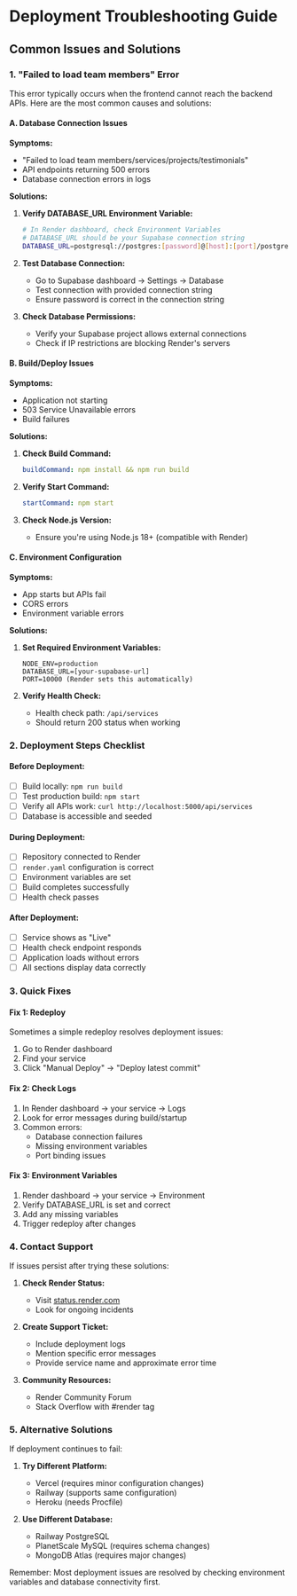 # Deployment Troubleshooting Guide

## Common Issues and Solutions

### 1. "Failed to load team members" Error

This error typically occurs when the frontend cannot reach the backend APIs. Here are the most common causes and solutions:

#### **A. Database Connection Issues**

**Symptoms:**
- "Failed to load team members/services/projects/testimonials"
- API endpoints returning 500 errors
- Database connection errors in logs

**Solutions:**
1. **Verify DATABASE_URL Environment Variable:**
   ```bash
   # In Render dashboard, check Environment Variables
   # DATABASE_URL should be your Supabase connection string
   DATABASE_URL=postgresql://postgres:[password]@[host]:[port]/postgres
   ```

2. **Test Database Connection:**
   - Go to Supabase dashboard → Settings → Database
   - Test connection with provided connection string
   - Ensure password is correct in the connection string

3. **Check Database Permissions:**
   - Verify your Supabase project allows external connections
   - Check if IP restrictions are blocking Render's servers

#### **B. Build/Deploy Issues**

**Symptoms:**
- Application not starting
- 503 Service Unavailable errors
- Build failures

**Solutions:**
1. **Check Build Command:**
   ```yaml
   buildCommand: npm install && npm run build
   ```

2. **Verify Start Command:**
   ```yaml
   startCommand: npm start
   ```

3. **Check Node.js Version:**
   - Ensure you're using Node.js 18+ (compatible with Render)

#### **C. Environment Configuration**

**Symptoms:**
- App starts but APIs fail
- CORS errors
- Environment variable errors

**Solutions:**
1. **Set Required Environment Variables:**
   ```
   NODE_ENV=production
   DATABASE_URL=[your-supabase-url]
   PORT=10000 (Render sets this automatically)
   ```

2. **Verify Health Check:**
   - Health check path: `/api/services`
   - Should return 200 status when working

### 2. Deployment Steps Checklist

#### **Before Deployment:**
- [ ] Build locally: `npm run build`
- [ ] Test production build: `npm start`
- [ ] Verify all APIs work: `curl http://localhost:5000/api/services`
- [ ] Database is accessible and seeded

#### **During Deployment:**
- [ ] Repository connected to Render
- [ ] `render.yaml` configuration is correct
- [ ] Environment variables are set
- [ ] Build completes successfully
- [ ] Health check passes

#### **After Deployment:**
- [ ] Service shows as "Live"
- [ ] Health check endpoint responds
- [ ] Application loads without errors
- [ ] All sections display data correctly

### 3. Quick Fixes

#### **Fix 1: Redeploy**
Sometimes a simple redeploy resolves deployment issues:
1. Go to Render dashboard
2. Find your service
3. Click "Manual Deploy" → "Deploy latest commit"

#### **Fix 2: Check Logs**
1. In Render dashboard → your service → Logs
2. Look for error messages during build/startup
3. Common errors:
   - Database connection failures
   - Missing environment variables
   - Port binding issues

#### **Fix 3: Environment Variables**
1. Render dashboard → your service → Environment
2. Verify DATABASE_URL is set and correct
3. Add any missing variables
4. Trigger redeploy after changes

### 4. Contact Support

If issues persist after trying these solutions:

1. **Check Render Status:**
   - Visit [status.render.com](https://status.render.com)
   - Look for ongoing incidents

2. **Create Support Ticket:**
   - Include deployment logs
   - Mention specific error messages
   - Provide service name and approximate error time

3. **Community Resources:**
   - Render Community Forum
   - Stack Overflow with #render tag

### 5. Alternative Solutions

If deployment continues to fail:

1. **Try Different Platform:**
   - Vercel (requires minor configuration changes)
   - Railway (supports same configuration)
   - Heroku (needs Procfile)

2. **Use Different Database:**
   - Railway PostgreSQL
   - PlanetScale MySQL (requires schema changes)
   - MongoDB Atlas (requires major changes)

Remember: Most deployment issues are resolved by checking environment variables and database connectivity first.
